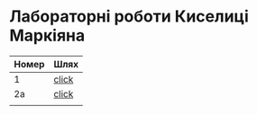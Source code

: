 # Лабораторні роботи Киселиці Маркіяна
|  Номер |  Шлях |
|---|---|
| 1  | <a href="https://github.com/markiiankyselytsia/devops-labs/tree/main/lab1">click</a> | 
| 2a  | <a href="https://github.com/markiiankyselytsia/devops-labs/tree/main/lab2">click</a> |
|  |  |
